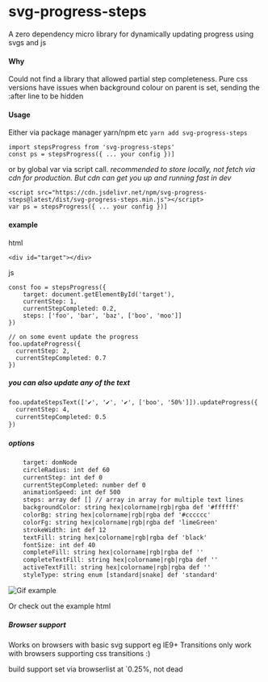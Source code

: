 # svg-progress-steps

A zero dependency micro library for dynamically updating progress using svgs and js

#### Why
Could not find a library that allowed partial step completeness.  Pure css versions have issues when background colour on parent is set, sending the :after line to be hidden

#### Usage
Either via package manager yarn/npm etc
`yarn add svg-progress-steps`

```angular2
import stepsProgress from 'svg-progress-steps'
const ps = stepsProgress({ ... your config })]
```

or by global var via script call. *recommended to store locally, not fetch via cdn for production.  But cdn can get you up and running fast in dev*

```angular2
<script src="https://cdn.jsdelivr.net/npm/svg-progress-steps@latest/dist/svg-progress-steps.min.js"></script>
var ps = stepsProgress({ ... your config })]
```

#### example
html
```angular2
<div id="target"></div>
```

js
```
const foo = stepsProgress({
    target: document.getElementById('target'),
    currentStep: 1,
    currentStepCompleted: 0.2,
    steps: ['foo', 'bar', 'baz', ['boo', 'moo']]
})
  
// on some event update the progress
foo.updateProgress({
  currentStep: 2,
  currentStepCompleted: 0.7
})
```

##### you can also update any of the text
```html
foo.updateStepsText(['✔️', '✔️', '✔️', ['boo', '50%']]).updateProgress({
  currentStep: 4,
  currentStepCompleted: 0.5
})
```

##### options
```html
    target: domNode
    circleRadius: int def 60
    currentStep: int def 0
    currentStepCompleted: number def 0
    animationSpeed: int def 500
    steps: array def [] // array in array for multiple text lines
    backgroundColor: string hex|colorname|rgb|rgba def '#ffffff'
    colorBg: string hex|colorname|rgb|rgba def '#cccccc'
    colorFg: string hex|colorname|rgb|rgba def 'limeGreen'
    strokeWidth: int def 12
    textFill: string hex|colorname|rgb|rgba def 'black'
    fontSize: int def 40
    completeFill: string hex|colorname|rgb|rgba def ''
    completeTextFill: string hex|colorname|rgb|rgba def ''
    activeTextFill: string hex|colorname|rgb|rgba def ''
    styleType: string enum [standard|snake] def 'standard'
```

![Gif example](https://media.giphy.com/media/QZmpz4c0EENvRxmWZZ/giphy.gif)

Or check out the example html

##### Browser support
Works on browsers with basic svg support eg IE9+
Transitions only work with browsers supporting css transitions :)

build support set via browserlist at `0.25%, not dead




